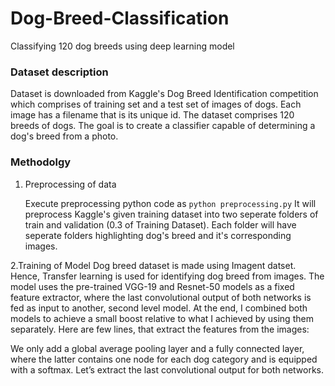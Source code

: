 # Dog-Breed-Classification
Classifying 120 dog breeds using deep learning model
### Dataset description
Dataset is downloaded from Kaggle's Dog Breed Identification competition which comprises of training set and a test set of images of dogs. Each image has a filename that is its unique id. The dataset comprises 120 breeds of dogs. The goal  is to create a classifier capable of determining a dog's breed from a photo.
### Methodolgy
1. Preprocessing of data

    Execute preprocessing python code as 
   `
   python preprocessing.py
 ` 
It will preprocess Kaggle's given training dataset into two seperate folders of train and validation (0.3 of Training Dataset). Each folder will have seperate folders highlighting dog's breed and it's corresponding images.

2.Training of Model
Dog breed dataset is made using Imagent datset. Hence, Transfer learning is used for identifying dog breed from images. The model uses the pre-trained VGG-19 and Resnet-50 models as a fixed feature extractor, where the last convolutional output of both networks is fed as input to another, second level model. At the end, I combined both models to achieve a small boost relative to what I achieved by using them separately. Here are few lines, that extract the features from the images:

We only add a global average pooling layer and a fully connected layer, where the latter contains one node for each dog category and is equipped with a softmax. Let’s extract the last convolutional output for both networks.
